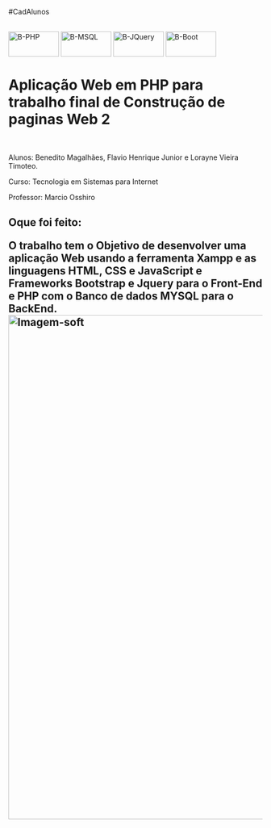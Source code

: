 #CadAlunos
<div style="display: inline_block"><br>
<img align="center" alt="B-PHP" height="50" width="100" src="https://cdn.jsdelivr.net/gh/devicons/devicon/icons/php/php-original.svg" />
<img align="center" alt="B-MSQL" height="50" width="100" src="https://cdn.jsdelivr.net/gh/devicons/devicon/icons/mysql/mysql-original-wordmark.svg" />
<img align="center" alt="B-JQuery" height="50" width="100" src="https://cdn.jsdelivr.net/gh/devicons/devicon/icons/jquery/jquery-original.svg" />
<img align="center" alt="B-Boot" height="50" width="100" src="https://cdn.jsdelivr.net/gh/devicons/devicon/icons/bootstrap/bootstrap-original.svg" />        
</div>
<h1>Aplicação Web em PHP para trabalho final de Construção de paginas Web 2</h1><br>
<p>Alunos: Benedito Magalhães, Flavio Henrique Junior e Lorayne Vieira Timoteo.
<p>Curso: Tecnologia em Sistemas para Internet
<p>Professor: Marcio Osshiro

<h2>Oque foi feito:
<p>O trabalho tem o Objetivo de desenvolver uma aplicação Web usando a ferramenta Xampp e as linguagens HTML, CSS e JavaScript e Frameworks Bootstrap e Jquery para o Front-End
e PHP com o Banco de dados MYSQL para o BackEnd.
<br>

<img align="center" alt="Imagem-soft" height="1000" width="1000" src="https://user-images.githubusercontent.com/91962241/208559114-03013d79-97eb-45e8-9363-9e1d1e620538.png" />
